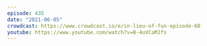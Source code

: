 ```yaml
---
episode: 435
date: "2021-06-05"
crowdcast: https://www.crowdcast.io/e/in-lieu-of-fun-episode-60
youtube: https://www.youtube.com/watch?v=B-4uVCaMJfs
---
```

